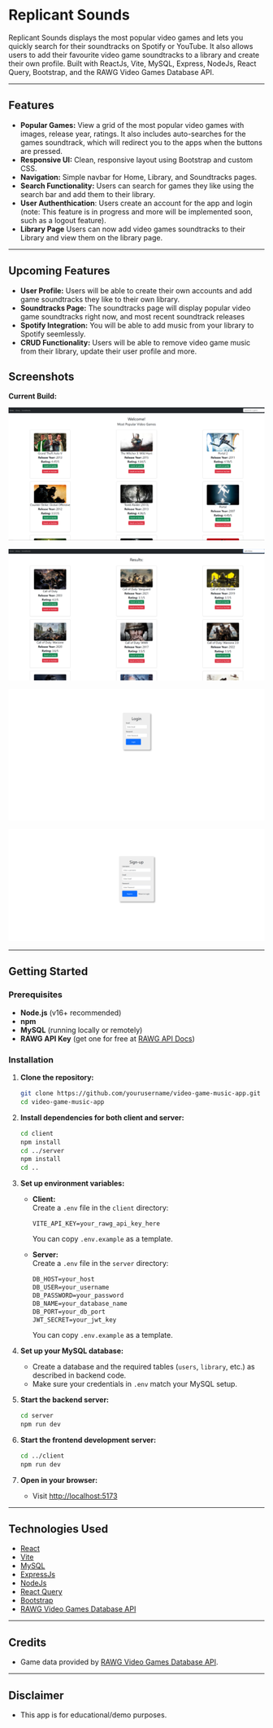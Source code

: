 ﻿# Replicant Sounds

Replicant Sounds displays the most popular video games and lets you quickly search for their soundtracks on Spotify or YouTube. It also allows users to add their favourite video game soundtracks to a library and create their own profile. Built with ReactJs, Vite, MySQL, Express, NodeJs, React Query, Bootstrap, and the RAWG Video Games Database API.

---

## Features

- **Popular Games:** View a grid of the most popular video games with images, release year, ratings. It also includes auto-searches for the games soundtrack, which will redirect you to the apps when the buttons are pressed.
- **Responsive UI:** Clean, responsive layout using Bootstrap and custom CSS.
- **Navigation:** Simple navbar for Home, Library, and Soundtracks pages.
- **Search Functionality:** Users can search for games they like using the search bar and add them to their library.
- **User Authenthication**: Users create an account for the app and login (note: This feature is in progress and more will be implemented soon, such as a logout feature).
- **Library Page** Users can now add video games soundtracks to their Library and view them on the library page.

---

## Upcoming Features

- **User Profile:** Users will be able to create their own accounts and add game soundtracks they like to their own library.
- **Soundtracks Page:** The soundtracks page will display popular video game soundtracks right now, and most recent soundtrack releases
- **Spotify Integration:** You will be able to add music from your library to Spotify seemlessly.
- **CRUD Functionality:** Users will be able to remove video game music from their library, update their user profile and more.
 
## Screenshots

**Current Build:**

![screenshot placeholder](video-game-music-app/client/public/screenshot.png)

![searchbar](video-game-music-app/client/public/search.png)

![login](video-game-music-app/client/public/loginpage1.png
)

![signup](video-game-music-app/client/public/sign-up.png)

---

## Getting Started

### Prerequisites

- **Node.js** (v16+ recommended)
- **npm**
- **MySQL** (running locally or remotely)
- **RAWG API Key** (get one for free at [RAWG API Docs](https://rawg.io/apidocs))

### Installation

1. **Clone the repository:**
   ```sh
   git clone https://github.com/yourusername/video-game-music-app.git
   cd video-game-music-app
   ```

2. **Install dependencies for both client and server:**
   ```sh
   cd client
   npm install
   cd ../server
   npm install
   cd ..
   ```

3. **Set up environment variables:**

   - **Client:**  
     Create a `.env` file in the `client` directory:
     ```
     VITE_API_KEY=your_rawg_api_key_here
     ```
     You can copy `.env.example` as a template.

   - **Server:**  
     Create a `.env` file in the `server` directory:
     ```
     DB_HOST=your_host
     DB_USER=your_username
     DB_PASSWORD=your_password
     DB_NAME=your_database_name
     DB_PORT=your_db_port
     JWT_SECRET=your_jwt_key
     ```
     You can copy `.env.example` as a template.

4. **Set up your MySQL database:**
   - Create a database and the required tables (`users`, `library`, etc.) as described in backend code.
   - Make sure your credentials in `.env` match your MySQL setup.

5. **Start the backend server:**
   ```sh
   cd server
   npm run dev
   ```

6. **Start the frontend development server:**
   ```sh
   cd ../client
   npm run dev
   ```

7. **Open in your browser:**
   - Visit [http://localhost:5173](http://localhost:5173)

---

## Technologies Used

- [React](https://react.dev/)
- [Vite](https://vitejs.dev/)
- [MySQL](https://www.mysql.com/)
- [ExpressJs](https://expressjs.com/)
- [NodeJs](https://nodejs.org/en)
- [React Query](https://tanstack.com/query/latest)
- [Bootstrap](https://getbootstrap.com/)
- [RAWG Video Games Database API](https://rawg.io/apidocs)

---

## Credits

- Game data provided by [RAWG Video Games Database API](https://rawg.io/apidocs).

---

## Disclaimer

- This app is for educational/demo purposes.
